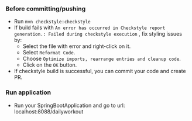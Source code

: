 ### Before committing/pushing

- Run `mvn checkstyle:checkstyle`
- If build fails with `An error has occurred in Checkstyle report generation.: Failed during checkstyle execution` , fix
  styling issues by:
    - Select the file with error and right-click on it.
    - Select `Reformat Code`.
    - Choose `Optimize imports, rearrange entries and cleanup code`.
    - Click on the `OK` button.
- If checkstyle build is successful, you can commit your code and create PR.

### Run application
- Run your SpringBootApplication and go to url: localhost:8088/dailyworkout